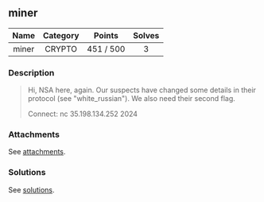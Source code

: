 ## miner

|  Name  |  Category  |  Points  |  Solves  |
| :----: | :----: | :----: | :----: |
|  miner  |  CRYPTO  |  451 / 500  |  3  |

### Description
> Hi, NSA here, again. Our suspects have changed some details in their protocol (see "white_russian"). We also need their second flag.
> 
> Connect: nc 35.198.134.252 2024

### Attachments
See [attachments](https://github.com/roadicing/ctf-writeups/tree/main/2017/34c3ctf/miner/attachments).

### Solutions
See [solutions](https://github.com/roadicing/ctf-writeups/tree/main/2017/34c3ctf/miner/solutions).